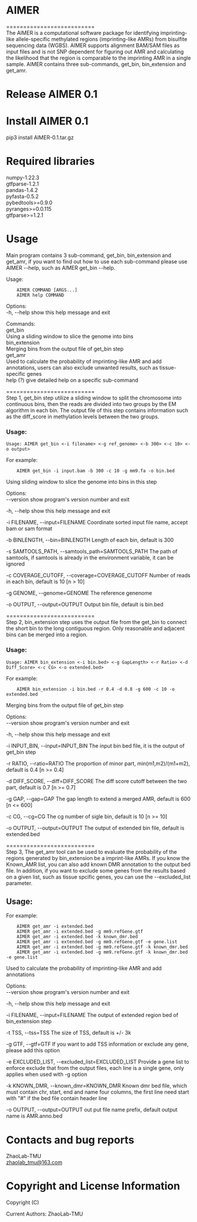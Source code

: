 # AIMER
==========================  
The AIMER is a computational software package for identifying imprinting-like allele-specific methylated regions (imprinting-like AMRs) from bisulfite sequencing data (WGBS). AIMER supports alignment BAM/SAM files as input files and is not SNP dependent for figuring out AMR and calculating the likelihood that the region is comparable to the imprinting AMR in a single sample. AIMER contains three sub-commands, get_bin, bin_extension and get_amr.  
  
Release AIMER 0.1  
==========================  
# Install AIMER 0.1  
pip3 install AIMER-0.1.tar.gz  
  
# Required libraries  
numpy-1.22.3  
gtfparse-1.2.1  
pandas-1.4.2  
pyfasta-0.5.2  
pybedtools>=0.9.0  
pyranges>=0.0.115  
gtfparse>=1.2.1  
  
  
Usage  
==========================  
Main program contains 3 sub-command, get_bin, bin_extension and get_amr, if you want to find out how to use each sub-command please use AIMER <sub-command> --help, such as AIMER get_bin --help.  
  
Usage:  
```
    AIMER COMMAND [ARGS...]  
    AIMER help COMMAND  
```
  
Options:  
  -h, --help  show this help message and exit  

Commands:  
  get_bin             
  Using a sliding window to slice the genome into bins    
  bin_extension       
  Merging bins from the output file of get_bin step    
  get_amr             
  Used to calculate the probability of imprinting-like AMR and
                   add annotations, users can also exclude unwanted results, 
                   such as tissue-specific genes   
  help (?)         give detailed help on a specific sub-command  
  
==========================  
Step 1, get_bin step utilize a sliding window to split the chromosome into continuous bins, then the reads are divided into two groups by the EM algorithm in each bin. The output file of this step contains information such as the diff_score in methylation levels between the two groups.  
  
### Usage:  
    Usage: AIMER get_bin <-i filename> <-g ref_genome> <-b 300> <-c 10> <-o output>  
For example:   
  
        AIMER get_bin -i input.bam -b 300 -c 10 -g mm9.fa -o bin.bed  
  
Using sliding window to slice the genome into bins in this step  
  
Options:  
  --version             show program's version number and exit  
    
  -h, --help            show this help message and exit  
    
  -i FILENAME, --input=FILENAME
                        Coordinate sorted input file name, accept bam or sam
                        format  
                          
  -b BINLENGTH, --bin=BINLENGTH
                        Length of each bin, default is 300  
                          
  -s SAMTOOLS_PATH, --samtools_path=SAMTOOLS_PATH
                        The path of samtools, if samtools is already in the
                        environment variable, it can be ignored  
                          
  -c COVERAGE_CUTOFF, --coverage=COVERAGE_CUTOFF
                        Number of reads in each bin, default is 10 [n > 10] 
                          
  -g GENOME, --genome=GENOME
                        The reference genenome  
                          
  -o OUTPUT, --output=OUTPUT
                        Output bin file, default is bin.bed  
                          
  
==========================  
Step 2, bin_extension step uses the output file from the get_bin to connect the short bin to the long contiguous region. Only reasonable and adjacent bins can be merged into a region.  
  
### Usage:  
    Usage: AIMER bin_extension <-i bin.bed> <-g GapLength> <-r Ratio> <-d Diff_Score> <-c CG> <-o extended.bed>  
For example:   
    
        AIMER bin_extension -i bin.bed -r 0.4 -d 0.8 -g 600 -c 10 -o extended.bed  
  
Merging bins from the output file of get_bin step  
  
Options:  
  --version             show program's version number and exit 
    
  -h, --help            show this help message and exit  
    
  -i INPUT_BIN, --input=INPUT_BIN
                        The input bin bed file, it is the output of get_bin
                        step  
                          
  -r RATIO, --ratio=RATIO
                        The proportion of minor part, min(m1,m2)/(m1+m2),
                        default is 0.4 [n >= 0.4]  
                          
  -d DIFF_SCORE, --diff=DIFF_SCORE
                        The diff score cutoff between the two part, default is
                        0.7 [n >= 0.7]  
                          
  -g GAP, --gap=GAP     The gap length to extend a merged AMR, default is 600
                        [n <= 600]  
                          
  -c CG, --cg=CG        The cg number of sigle bin, default is 10 [n >= 10]  
    
  -o OUTPUT, --output=OUTPUT
                        The output of extended bin file, default is
                        extended.bed  
  
==========================  
Step 3, The get_amr tool can be used to evaluate the probability of the regions generated by bin_extension be a imprint-like AMRs. If you know the Known_AMR list, you can also add known DMR annotation to the output bed file. In addition, if you want to exclude some genes from the results based on a given list, such as tissue spcific genes, you can use the --excluded_list parameter.  
  
## Usage:  
For example:  
    
        AIMER get_amr -i extended.bed  
        AIMER get_amr -i extended.bed -g mm9.refGene.gtf  
        AIMER get_amr -i extended.bed -k known_dmr.bed  
        AIMER get_amr -i extended.bed -g mm9.refGene.gtf -e gene.list  
        AIMER get_amr -i extended.bed -g mm9.refGene.gtf -k known_dmr.bed  
        AIMER get_amr -i extended.bed -g mm9.refGene.gtf -k known_dmr.bed -e gene.list  
  
  
Used to calculate the probability of imprinting-like AMR and add
annotations  
  
Options:  
  --version             show program's version number and exit  
    
  -h, --help            show this help message and exit  
    
  -i FILENAME, --input=FILENAME
                        The output of extended region bed of bin_extension
                        step  
                          
  -t TSS, --tss=TSS     The size of TSS, default is +/- 3k  
    
  -g GTF, --gtf=GTF     If you want to add TSS information or exclude any
                        gene, please add this option  
                          
  -e EXCLUDED_LIST, --excluded_list=EXCLUDED_LIST
                        Provide a gene list to enforce exclude that from the
                        output files, each line is a single gene, only applies
                        when used with -g option 
                          
  -k KNOWN_DMR, --known_dmr=KNOWN_DMR
                        Known dmr bed file, which must contain chr, start, end
                        and name four columns, the first line need start with
                        "#" if the bed file contain header line  
                          
  -o OUTPUT, --output=OUTPUT
                        out put file name prefix, default output name is
                        AMR.anno.bed  
  
Contacts and bug reports  
==========================  
  
ZhaoLab-TMU  
zhaolab_tmu@163.com  
  
Copyright and License Information  
==========================  
Copyright (C)   
  
Current Authors: ZhaoLab-TMU  
